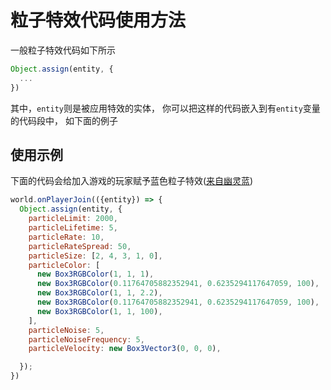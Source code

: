 # 粒子特效代码使用方法

一般粒子特效代码如下所示

```javascript
Object.assign(entity, {
  ...
})
```

其中，`entity`则是被应用特效的实体，
你可以把这样的代码嵌入到有`entity`变量的代码段中，
如下面的例子
## 使用示例

下面的代码会给加入游戏的玩家赋予蓝色粒子特效([来自幽灵蓝](./幽灵蓝.js))

```javascript
world.onPlayerJoin(({entity}) => {
  Object.assign(entity, {
    particleLimit: 2000,
    particleLifetime: 5,
    particleRate: 10,
    particleRateSpread: 50,
    particleSize: [2, 4, 3, 1, 0],
    particleColor: [
      new Box3RGBColor(1, 1, 1),
      new Box3RGBColor(0.11764705882352941, 0.6235294117647059, 100),
      new Box3RGBColor(1, 1, 2.2),
      new Box3RGBColor(0.11764705882352941, 0.6235294117647059, 100),
      new Box3RGBColor(1, 1, 100),
    ],
    particleNoise: 5,
    particleNoiseFrequency: 5,
    particleVelocity: new Box3Vector3(0, 0, 0),

  });
})
```
